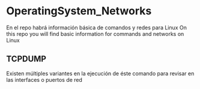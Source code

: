 # OperatingSystem_Networks
En el repo habrá información básica de comandos y redes para Linux
On this repo you will find basic information for commands and networks on Linux
## TCPDUMP
Existen múltiples variantes en la ejecución de éste comando para revisar en las interfaces o puertos de red

